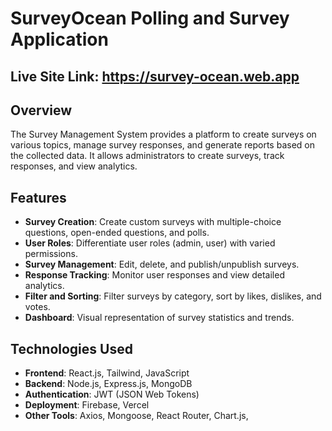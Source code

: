 # SurveyOcean Polling and Survey Application

## Live Site Link: https://survey-ocean.web.app

## Overview

The Survey Management System provides a platform to create surveys on various topics, manage survey responses, and generate reports based on the collected data. It allows administrators to create surveys, track responses, and view analytics.

## Features

- **Survey Creation**: Create custom surveys with multiple-choice questions, open-ended questions, and polls.
- **User Roles**: Differentiate user roles (admin, user) with varied permissions.
- **Survey Management**: Edit, delete, and publish/unpublish surveys.
- **Response Tracking**: Monitor user responses and view detailed analytics.
- **Filter and Sorting**: Filter surveys by category, sort by likes, dislikes, and votes.
- **Dashboard**: Visual representation of survey statistics and trends.

## Technologies Used

- **Frontend**: React.js, Tailwind, JavaScript
- **Backend**: Node.js, Express.js, MongoDB
- **Authentication**: JWT (JSON Web Tokens)
- **Deployment**: Firebase, Vercel
- **Other Tools**: Axios, Mongoose, React Router, Chart.js, 

